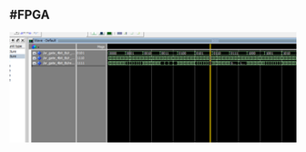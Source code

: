 #FPGA 
----------

![wave](https://raw.githubusercontent.com/hemanshuEng/FPGA/master/4.or_gate_4bit_for_loop/or_gate_4bit.bmp)  
